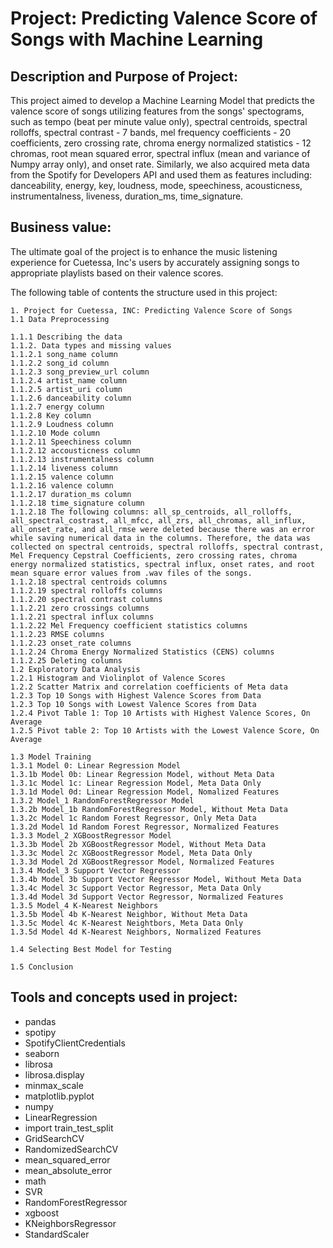 # Project: **Predicting Valence Score of Songs with Machine Learning**

## Description and Purpose of Project:

This project aimed to develop a Machine Learning Model that predicts the valence score of songs utilizing features from the songs' spectograms, such as tempo (beat per minute value only), spectral centroids, spectral rolloffs, spectral contrast - 7 bands, mel frequency coefficients - 20 coefficients, zero crossing rate, chroma energy normalized statistics - 12 chromas, root mean squared error, spectral influx (mean and variance of Numpy array only), and onset rate. Similarly, we also acquired meta data from the Spotify for Developers API and used them as features including: danceability, energy, key, loudness, mode, speechiness, acousticness, instrumentalness, liveness, duration_ms, time_signature. 

## Business value:

The ultimate goal of the project is to enhance the music listening experience for Cuetessa, Inc's users by accurately assigning songs to appropriate playlists based on their valence scores.


The following table of contents the structure used in this project:
```
1. Project for Cuetessa, INC: Predicting Valence Score of Songs
1.1 Data Preprocessing

1.1.1 Describing the data
1.1.2. Data types and missing values
1.1.2.1 song_name column 
1.1.2.2 song_id column 
1.1.2.3 song_preview_url column 
1.1.2.4 artist_name column 
1.1.2.5 artist_uri column 
1.1.2.6 danceability column 
1.1.2.7 energy column 
1.1.2.8 Key column 
1.1.2.9 Loudness column 
1.1.2.10 Mode column 
1.1.2.11 Speechiness column 
1.1.2.12 accousticness column 
1.1.2.13 instrumentalness column 
1.1.2.14 liveness column 
1.1.2.15 valence column 
1.1.2.16 valence column 
1.1.2.17 duration_ms column 
1.1.2.18 time_signature column 
1.1.2.18 The following columns: all_sp_centroids, all_rolloffs, all_spectral_costrast, all_mfcc, all_zrs, all_chromas, all_influx, all_onset_rate, and all_rmse were deleted because there was an error while saving numerical data in the columns. Therefore, the data was collected on spectral centroids, spectral rolloffs, spectral contrast, Mel Frequency Cepstral Coefficients, zero crossing rates, chroma energy normalized statistics, spectral influx, onset rates, and root mean square error values from .wav files of the songs.
1.1.2.18 spectral centroids columns
1.1.2.19 spectral rolloffs columns
1.1.2.20 spectral contrast columns
1.1.2.21 zero crossings columns
1.1.2.21 spectral influx columns
1.1.2.22 Mel Frequency coefficient statistics columns
1.1.2.23 RMSE columns
1.1.2.23 onset_rate columns
1.1.2.24 Chroma Energy Normalized Statistics (CENS) columns
1.1.2.25 Deleting columns
1.2 Exploratory Data Analysis
1.2.1 Histogram and Violinplot of Valence Scores
1.2.2 Scatter Matrix and correlation coefficients of Meta data
1.2.3 Top 10 Songs with Highest Valence Scores from Data
1.2.3 Top 10 Songs with Lowest Valence Scores from Data
1.2.4 Pivot Table 1: Top 10 Artists with Highest Valence Scores, On Average
1.2.5 Pivot table 2: Top 10 Artists with the Lowest Valence Score, On Average

1.3 Model Training
1.3.1 Model 0: Linear Regression Model
1.3.1b Model 0b: Linear Regression Model, without Meta Data
1.3.1c Model 1c: Linear Regression Model, Meta Data Only
1.3.1d Model 0d: Linear Regression Model, Nomalized Features
1.3.2 Model_1 RandomForestRegressor Model
1.3.2b Model_1b RandomForestRegressor Model, Without Meta Data
1.3.2c Model 1c Random Forest Regressor, Only Meta Data
1.3.2d Model 1d Random Forest Regressor, Normalized Features
1.3.3 Model_2 XGBoostRegressor Model
1.3.3b Model 2b XGBoostRegressor Model, Without Meta Data
1.3.3c Model 2c XGBoostRegressor Model, Meta Data Only
1.3.3d Model 2d XGBoostRegressor Model, Normalized Features
1.3.4 Model_3 Support Vector Regressor
1.3.4b Model 3b Support Vector Regressor Model, Without Meta Data
1.3.4c Model 3c Support Vector Regressor, Meta Data Only
1.3.4d Model 3d Support Vector Regressor, Normalized Features
1.3.5 Model_4 K-Nearest Neighbors
1.3.5b Model 4b K-Nearest Neighbor, Without Meta Data
1.3.5c Model 4c K-Nearest Neightbors, Meta Data Only
1.3.5d Model 4d K-Nearest Neighbors, Normalized Features

1.4 Selecting Best Model for Testing

1.5 Conclusion

```

## Tools and concepts used in project:
- pandas
- spotipy 
- SpotifyClientCredentials
- seaborn
- librosa
- librosa.display
- minmax_scale
- matplotlib.pyplot
- numpy
- LinearRegression
- import train_test_split
- GridSearchCV
- RandomizedSearchCV
- mean_squared_error
- mean_absolute_error
- math
- SVR
- RandomForestRegressor
- xgboost
- KNeighborsRegressor
- StandardScaler

